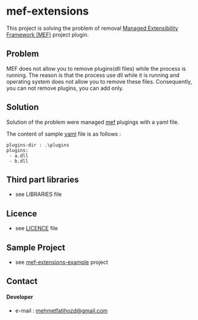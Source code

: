 mef-extensions
======
This project is solving the problem of removal [Managed Extensibility Framework (MEF)](https://msdn.microsoft.com/en-us/library/dd460648(v=vs.110).aspx) project plugin.

## Problem
MEF does not allow you to remove plugins(dll files) while the process is running. The reason is that the process use dll while it is running and operating system does not allow you to remove these files. Consequently, you can not remove plugins, you can add only.

## Solution
Solution of the problem were managed [mef](https://msdn.microsoft.com/en-us/library/dd460648(v=vs.110).aspx) plugings with a yaml file.

The content of sample [yaml](http://www.yaml.org) file is as follows :
```
plugins-dir : .\plugins
plugins:
 - a.dll
 - b.dll
```

## Third part libraries
* see LIBRARIES file

## Licence
* see [LICENCE](https://github.com/mfozd/mef-extensions/blob/master/LICENSE) file

## Sample Project
* see [mef-extensions-example](https://github.com/mfozd/mef-extensions-example) project

## Contact
#### Developer
  * e-mail : mehmetfatihozd@gmail.com
